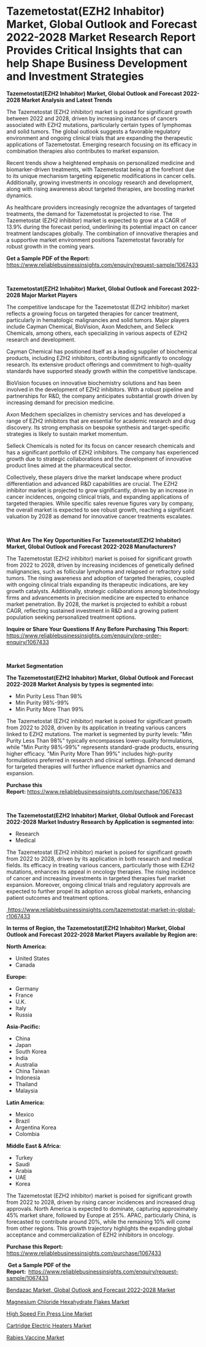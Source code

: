<p><h1>Tazemetostat(EZH2 Inhabitor) Market, Global Outlook and Forecast 2022-2028 Market Research Report Provides Critical Insights that can help Shape Business Development and Investment Strategies</h1></p><p><strong>Tazemetostat(EZH2 Inhabitor) Market, Global Outlook and Forecast 2022-2028 Market Analysis and Latest Trends</strong></p>
<p><p>The Tazemetostat (EZH2 inhibitor) market is poised for significant growth between 2022 and 2028, driven by increasing instances of cancers associated with EZH2 mutations, particularly certain types of lymphomas and solid tumors. The global outlook suggests a favorable regulatory environment and ongoing clinical trials that are expanding the therapeutic applications of Tazemetostat. Emerging research focusing on its efficacy in combination therapies also contributes to market expansion.</p><p>Recent trends show a heightened emphasis on personalized medicine and biomarker-driven treatments, with Tazemetostat being at the forefront due to its unique mechanism targeting epigenetic modifications in cancer cells. Additionally, growing investments in oncology research and development, along with rising awareness about targeted therapies, are boosting market dynamics. </p><p>As healthcare providers increasingly recognize the advantages of targeted treatments, the demand for Tazemetostat is projected to rise. The Tazemetostat (EZH2 inhibitor) market is expected to grow at a CAGR of 13.9% during the forecast period, underlining its potential impact on cancer treatment landscapes globally. The combination of innovative therapies and a supportive market environment positions Tazemetostat favorably for robust growth in the coming years.</p></p>
<p><strong>Get a Sample PDF of the Report:&nbsp;</strong> <a href="https://www.reliablebusinessinsights.com/enquiry/request-sample/1067433?utm_campaign=1091&utm_medium=2&utm_source=Github&utm_content=ia&utm_term=04122024&utm_id=tazemetostatezh2-inhabitor-market-global-outlook-and-forecast-2022-2028">https://www.reliablebusinessinsights.com/enquiry/request-sample/1067433</a></p>
<p>&nbsp;</p>
<p><strong>Tazemetostat(EZH2 Inhabitor) Market, Global Outlook and Forecast 2022-2028 Major Market Players</strong></p>
<p><p>The competitive landscape for the Tazemetostat (EZH2 inhibitor) market reflects a growing focus on targeted therapies for cancer treatment, particularly in hematologic malignancies and solid tumors. Major players include Cayman Chemical, BioVision, Axon Medchem, and Selleck Chemicals, among others, each specializing in various aspects of EZH2 research and development.</p><p>Cayman Chemical has positioned itself as a leading supplier of biochemical products, including EZH2 inhibitors, contributing significantly to oncology research. Its extensive product offerings and commitment to high-quality standards have supported steady growth within the competitive landscape.</p><p>BioVision focuses on innovative biochemistry solutions and has been involved in the development of EZH2 inhibitors. With a robust pipeline and partnerships for R&D, the company anticipates substantial growth driven by increasing demand for precision medicine.</p><p>Axon Medchem specializes in chemistry services and has developed a range of EZH2 inhibitors that are essential for academic research and drug discovery. Its strong emphasis on bespoke synthesis and target-specific strategies is likely to sustain market momentum.</p><p>Selleck Chemicals is noted for its focus on cancer research chemicals and has a significant portfolio of EZH2 inhibitors. The company has experienced growth due to strategic collaborations and the development of innovative product lines aimed at the pharmaceutical sector.</p><p>Collectively, these players drive the market landscape where product differentiation and advanced R&D capabilities are crucial. The EZH2 inhibitor market is projected to grow significantly, driven by an increase in cancer incidences, ongoing clinical trials, and expanding applications of targeted therapies. While specific sales revenue figures vary by company, the overall market is expected to see robust growth, reaching a significant valuation by 2028 as demand for innovative cancer treatments escalates.</p></p>
<p>&nbsp;</p>
<p><strong>What Are The Key Opportunities For Tazemetostat(EZH2 Inhabitor) Market, Global Outlook and Forecast 2022-2028 Manufacturers?</strong></p>
<p><p>The Tazemetostat (EZH2 inhibitor) market is poised for significant growth from 2022 to 2028, driven by increasing incidences of genetically defined malignancies, such as follicular lymphoma and relapsed or refractory solid tumors. The rising awareness and adoption of targeted therapies, coupled with ongoing clinical trials expanding its therapeutic indications, are key growth catalysts. Additionally, strategic collaborations among biotechnology firms and advancements in precision medicine are expected to enhance market penetration. By 2028, the market is projected to exhibit a robust CAGR, reflecting sustained investment in R&D and a growing patient population seeking personalized treatment options.</p></p>
<p><strong>Inquire or Share Your Questions If Any Before Purchasing This Report:</strong> <a href="https://www.reliablebusinessinsights.com/enquiry/pre-order-enquiry/1067433?utm_campaign=1091&utm_medium=2&utm_source=Github&utm_content=ia&utm_term=04122024&utm_id=tazemetostatezh2-inhabitor-market-global-outlook-and-forecast-2022-2028">https://www.reliablebusinessinsights.com/enquiry/pre-order-enquiry/1067433</a></p>
<p>&nbsp;</p>
<p><strong>Market Segmentation</strong></p>
<p><strong>The Tazemetostat(EZH2 Inhabitor) Market, Global Outlook and Forecast 2022-2028 Market Analysis by types is segmented into:</strong></p>
<p><ul><li>Min Purity Less Than 98%</li><li>Min Purity 98%-99%</li><li>Min Purity More Than 99%</li></ul></p>
<p><p>The Tazemetostat (EZH2 inhibitor) market is poised for significant growth from 2022 to 2028, driven by its application in treating various cancers linked to EZH2 mutations. The market is segmented by purity levels: "Min Purity Less Than 98%" typically encompasses lower-quality formulations, while "Min Purity 98%-99%" represents standard-grade products, ensuring higher efficacy. "Min Purity More Than 99%" includes high-purity formulations preferred in research and clinical settings. Enhanced demand for targeted therapies will further influence market dynamics and expansion.</p></p>
<p><strong>Purchase this Report:&nbsp;</strong><a href="https://www.reliablebusinessinsights.com/purchase/1067433?utm_campaign=1091&utm_medium=2&utm_source=Github&utm_content=ia&utm_term=04122024&utm_id=tazemetostatezh2-inhabitor-market-global-outlook-and-forecast-2022-2028">https://www.reliablebusinessinsights.com/purchase/1067433</a></p>
<p>&nbsp;</p>
<p><strong>The Tazemetostat(EZH2 Inhabitor) Market, Global Outlook and Forecast 2022-2028 Market Industry Research by Application is segmented into:</strong></p>
<p><ul><li>Research</li><li>Medical</li></ul></p>
<p><p>The Tazemetostat (EZH2 inhibitor) market is poised for significant growth from 2022 to 2028, driven by its application in both research and medical fields. Its efficacy in treating various cancers, particularly those with EZH2 mutations, enhances its appeal in oncology therapies. The rising incidence of cancer and increasing investments in targeted therapies fuel market expansion. Moreover, ongoing clinical trials and regulatory approvals are expected to further propel its adoption across global markets, enhancing patient outcomes and treatment options.</p></p>
<p><a href="https://www.reliablebusinessinsights.com/tazemetostat-market-in-global-r1067433?utm_campaign=1091&utm_medium=2&utm_source=Github&utm_content=ia&utm_term=04122024&utm_id=tazemetostatezh2-inhabitor-market-global-outlook-and-forecast-2022-2028">&nbsp;https://www.reliablebusinessinsights.com/tazemetostat-market-in-global-r1067433</a></p>
<p><strong>In terms of Region, the Tazemetostat(EZH2 Inhabitor) Market, Global Outlook and Forecast 2022-2028 Market Players available by Region are:</strong></p>
<p>
    <p> <strong> North America: </strong>
        <ul>
            <li>United States</li>
            <li>Canada</li>
        </ul>
        </p> 
    <p> <strong> Europe: </strong>
        <ul>
            <li>Germany</li>
            <li>France</li>
            <li>U.K.</li>
            <li>Italy</li>
            <li>Russia</li>
        </ul>
        </p> 
    <p> <strong> Asia-Pacific: </strong>
        <ul>
            <li>China</li>
            <li>Japan</li>
            <li>South Korea</li>
            <li>India</li>
            <li>Australia</li>
            <li>China Taiwan</li>
            <li>Indonesia</li>
            <li>Thailand</li>
            <li>Malaysia</li>
        </ul>
        </p> 
    <p> <strong> Latin America: </strong>
        <ul>
            <li>Mexico</li>
            <li>Brazil</li>
            <li>Argentina Korea</li>
            <li>Colombia</li>
        </ul>
        </p> 
    <p> <strong> Middle East & Africa: </strong>
        <ul>
            <li>Turkey</li>
            <li>Saudi</li>
            <li>Arabia</li>
            <li>UAE</li>
            <li>Korea</li>
        </ul>
    </p>
    </p>
<p><p>The Tazemetostat (EZH2 inhibitor) market is poised for significant growth from 2022 to 2028, driven by rising cancer incidences and increased drug approvals. North America is expected to dominate, capturing approximately 45% market share, followed by Europe at 25%. APAC, particularly China, is forecasted to contribute around 20%, while the remaining 10% will come from other regions. This growth trajectory highlights the expanding global acceptance and commercialization of EZH2 inhibitors in oncology.</p></p>
<p><strong>Purchase this Report: </strong><a href="https://www.reliablebusinessinsights.com/purchase/1067433?utm_campaign=1091&utm_medium=2&utm_source=Github&utm_content=ia&utm_term=04122024&utm_id=tazemetostatezh2-inhabitor-market-global-outlook-and-forecast-2022-2028">https://www.reliablebusinessinsights.com/purchase/1067433</a></p>
<p>&nbsp;<strong>Get a Sample PDF of the Report:&nbsp;&nbsp;</strong><a href="https://www.reliablebusinessinsights.com/enquiry/request-sample/1067433?utm_campaign=1091&utm_medium=2&utm_source=Github&utm_content=ia&utm_term=04122024&utm_id=tazemetostatezh2-inhabitor-market-global-outlook-and-forecast-2022-2028">https://www.reliablebusinessinsights.com/enquiry/request-sample/1067433</a></p>
<p><strong></strong></p>
<p><p><a href="https://github.com/MariaWashington76/Market-Research-Report-List-1/blob/main/bendazac-market-global-outlook-and-forecast-2022-2028-market.md?utm_campaign=1091&utm_medium=2&utm_source=Github&utm_content=ia&utm_term=04122024&utm_id=tazemetostatezh2-inhabitor-market-global-outlook-and-forecast-2022-2028">Bendazac Market, Global Outlook and Forecast 2022-2028 Market</a></p><p><a href="https://www.linkedin.com/pulse/market-growth-forecast-magnesium-chloride-hexahydrate-9c7ee?utm_campaign=1091&utm_medium=2&utm_source=Github&utm_content=ia&utm_term=04122024&utm_id=tazemetostatezh2-inhabitor-market-global-outlook-and-forecast-2022-2028">Magnesium Chloride Hexahydrate Flakes Market</a></p><p><a href="https://issuu.com/reportprime-2/docs/high-speed-fin-press-line-market-size-2030.pptx?utm_campaign=1091&utm_medium=2&utm_source=Github&utm_content=ia&utm_term=04122024&utm_id=tazemetostatezh2-inhabitor-market-global-outlook-and-forecast-2022-2028">High Speed Fin Press Line Market</a></p><p><a href="https://issuu.com/reportprime-2/docs/cartridge-electric-heaters-market-size-2030.pptx?utm_campaign=1091&utm_medium=2&utm_source=Github&utm_content=ia&utm_term=04122024&utm_id=tazemetostatezh2-inhabitor-market-global-outlook-and-forecast-2022-2028">Cartridge Electric Heaters Market</a></p><p><a href="https://www.linkedin.com/pulse/rabies-vaccinemarket-size-trends-growth-rate-59-cagr-from-qk3te?utm_campaign=1091&utm_medium=2&utm_source=Github&utm_content=ia&utm_term=04122024&utm_id=tazemetostatezh2-inhabitor-market-global-outlook-and-forecast-2022-2028">Rabies Vaccine Market</a></p></p>